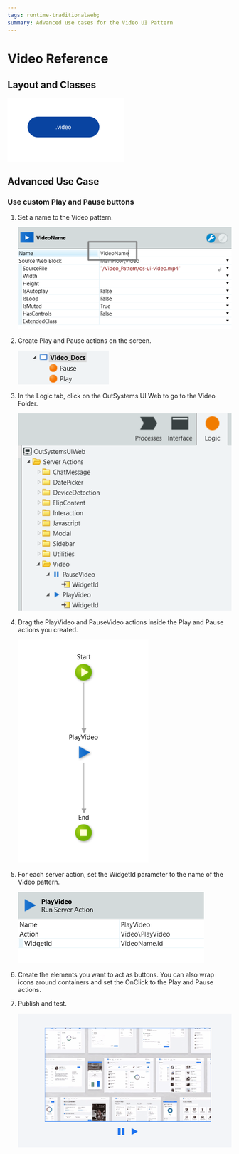 ```yaml
---
tags: runtime-traditionalweb; 
summary: Advanced use cases for the Video UI Pattern
---
```


# Video Reference

## Layout and Classes

![](<images/video-image-1.png>)

## Advanced Use Case

### Use custom Play and Pause buttons

1. Set a name to the Video pattern.

    ![](<images/video-image-4.png>)

1. Create Play and Pause actions on the screen.

    ![](<images/video-image-5.png>)

1. In the Logic tab, click on the OutSystems UI Web to go to the Video Folder.

    ![](<images/video-image-6.png>)

1. Drag the PlayVideo and PauseVideo actions inside the Play and Pause actions you created.

    ![](<images/video-image-7.png>)

1. For each server action, set the WidgetId parameter to the name of the Video pattern.

    ![](<images/video-image-8.png>)

1. Create the elements you want to act as buttons. You can also wrap icons around containers and set the OnClick to the Play and Pause actions.

1. Publish and test.

    ![](<images/video-gif-1.gif>)
